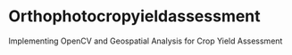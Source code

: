 # Orthophotocropyieldassessment
Implementing OpenCV and Geospatial Analysis for Crop Yield Assessment
